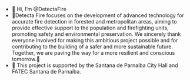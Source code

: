 - 👋 Hi, I’m @DetectaFire
- 🌲Detecta Fire focuses on the development of advanced technology for accurate fire detection in forested and metropolitan areas, aiming to
  provide effective support to the population and firefighting units, promoting safety and environmental preservation. We sincerely thank everyone involved for making this
  ambitious project possible and for contributing to the building of a safer and more sustainable future. Together, we are paving the way for a more resilient and conscious tomorrow.🌲
- 💞️ This project is supported by the Santana de Parnaíba City Hall and FATEC Santana de Parnaíba.


<!---
DetectaFire/DetectaFire is a ✨ special ✨ repository because its `README.md` (this file) appears on your GitHub profile.
You can click the Preview link to take a look at your changes.
--->
